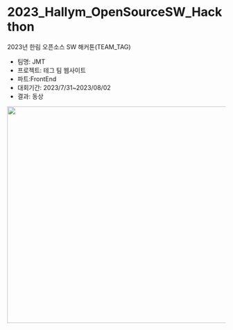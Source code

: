 # 2023_Hallym_OpenSourceSW_Hackthon
2023년 한림 오픈소스 SW 해커톤(TEAM_TAG)

- 팀명: JMT
- 프로젝트: 테그 팀 웹사이트
- 파트:FrontEnd
- 대회기간: 2023/7/31~2023/08/02
- 결과: 동상

<img src="https://github.com/Nohgh/2023_Hallym-_OpenSourceSW_Hackthon/assets/66203019/d868624f-dec7-489b-9e66-2c09eb7c339c" width="600" height="500"/>
